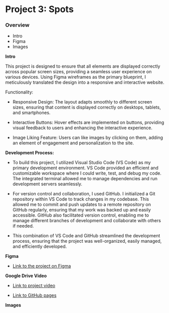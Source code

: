 # Project 3: Spots

### Overview

- Intro
- Figma
- Images

**Intro**

This project is designed to ensure that all elements are displayed correctly across popular screen sizes, providing a seamless user experience on various devices. Using Figma wireframes as the primary blueprint, I meticulously translated the design into a responsive and interactive website.

Functionality:

- Responsive Design: The layout adapts smoothly to different screen sizes, ensuring that content is displayed correctly on desktops, tablets, and smartphones.

- Interactive Buttons: Hover effects are implemented on buttons, providing visual feedback to users and enhancing the interactive experience.

- Image Liking Feature: Users can like images by clicking on them, adding an element of engagement and personalization to the site.

**Development Process:**

- To build this project, I utilized Visual Studio Code (VS Code) as my primary development environment. VS Code provided an efficient and customizable workspace where I could write, test, and debug my code. The integrated terminal allowed me to manage dependencies and run development servers seamlessly.

- For version control and collaboration, I used GitHub. I initialized a Git repository within VS Code to track changes in my codebase. This allowed me to commit and push updates to a remote repository on GitHub regularly, ensuring that my work was backed up and easily accessible. GitHub also facilitated version control, enabling me to manage different branches of development and collaborate with others if needed.

- This combination of VS Code and GitHub streamlined the development process, ensuring that the project was well-organized, easily managed, and efficiently developed.

**Figma**

- [Link to the project on Figma](https://www.figma.com/file/BBNm2bC3lj8QQMHlnqRsga/Sprint-3-Project-%E2%80%94-Spots?type=design&node-id=2%3A60&mode=design&t=afgNFybdorZO6cQo-1)

**Google Drive Video**

- [Link to project video](https://drive.google.com/file/d/1z6G4-mBpOJUtn1SVD0q2R8pQULiw8KWN/view?usp=drive_link)

- [Link to GitHub pages](https://codem0n3t.github.io/se_project_spots/)

**Images**

